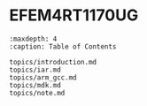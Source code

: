 # EFEM4RT1170UG


```{tocTree}
:maxdepth: 4
:caption: Table of Contents

topics/introduction.md
topics/iar.md
topics/arm_gcc.md
topics/mdk.md
topics/note.md
```